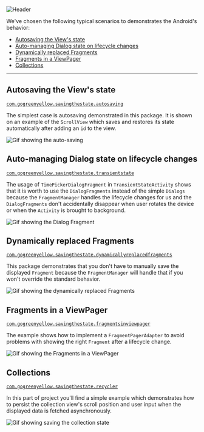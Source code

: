 ![Header](http://gogreenyellow.com/github/saving-restoring-state/h_save_the_state2.png)

We've chosen the following typical scenarios to demonstrates the Android's behavior:
 - [Autosaving the View's state](https://github.com/gogreenyellow/SavingTheState#autosaving-the-views-state)
 - [Auto-managing Dialog state on lifecycle changes](https://github.com/gogreenyellow/SavingTheState#auto-managing-dialog-state-on-lifecycle-changes)
 - [Dynamically replaced Fragments](https://github.com/gogreenyellow/SavingTheState#dynamically-replaced-fragments)
 - [Fragments in a ViewPager](https://github.com/gogreenyellow/SavingTheState#fragments-in-a-viewpager)
 - [Collections](https://github.com/gogreenyellow/SavingTheState#collections)

---

## Autosaving the View's state 
[`com.gogreenyellow.savingthestate.autosaving`](https://github.com/gogreenyellow/SavingTheState/tree/master/app/src/main/java/com/gogreenyellow/savingthestate/autosaving)

The simplest case is autosaving demonstrated in this package.
It is shown on an example of the `ScrollView` which saves and restores its state automatically after adding an `id` to the 
view.


![Gif showing the auto-saving](http://gogreenyellow.com/github/saving-restoring-state/autosaving_W_opt.gif)  
  
  
## Auto-managing Dialog state on lifecycle changes
[`com.gogreenyellow.savingthestate.transientstate`](https://github.com/gogreenyellow/SavingTheState/tree/master/app/src/main/java/com/gogreenyellow/savingthestate/transientstate)

The usage of `TimePickerDialogFragment` in `TransientStateActivity` shows that it is worth to
use the `DialogFragments` instead of the simple `Dialogs` because the `FragmentManager` handles the 
lifecycle changes for us and the `DialogFragments` don't accidentally disappear when user rotates
the device or when the `Activity` is brought to background.


![Gif showing the Dialog Fragment](http://gogreenyellow.com/github/saving-restoring-state/dialog_W_opt.gif)


## Dynamically replaced Fragments
[`com.gogreenyellow.savingthestate.dynamicallyreplacedfragments`](https://github.com/gogreenyellow/SavingTheState/tree/master/app/src/main/java/com/gogreenyellow/savingthestate/dynamicallyreplacedfragments)

This package demonstrates that you 
don't have to manually save the displayed `Fragment` because the `FragmentManager` will handle that 
if you won't override the standard behavior. 


![Gif showing the dynamically replaced Fragments](http://gogreenyellow.com/github/saving-restoring-state/replaced_W_opt.gif)


## Fragments in a ViewPager
[`com.gogreenyellow.savingthestate.fragmentsinviewpager`](https://github.com/gogreenyellow/SavingTheState/tree/master/app/src/main/java/com/gogreenyellow/savingthestate/fragmentsinviewpager)

The example shows how to implement a `FragmentPagerAdapter` to avoid problems with showing the right `Fragment` after a lifecycle change.  


![Gif showing the Fragments in a ViewPager](http://gogreenyellow.com/github/saving-restoring-state/viewpager_W_opt.gif)


## Collections 
[`com.gogreenyellow.savingthestate.recycler`](https://github.com/gogreenyellow/SavingTheState/tree/master/app/src/main/java/com/gogreenyellow/savingthestate/recycler)

In this part of project you'll find a simple example which demonstrates how to persist the collection view's scroll position and user 
input when the displayed data is fetched asynchronously.


![Gif showing saving the collection state](http://gogreenyellow.com/github/saving-restoring-state/collection_W_opt.gif)
